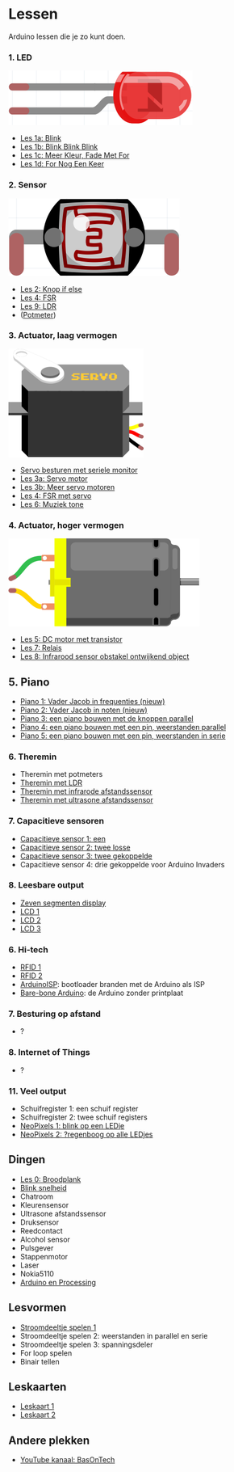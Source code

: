 # Lessen

Arduino lessen die je zo kunt doen.

### 1. LED

![Led](Led.png)

 * [Les 1a: Blink](1a_Blink/README.md)
 * [Les 1b: Blink Blink Blink](1b_BlinkBlinkBlink/README.md)
 * [Les 1c: Meer Kleur, Fade Met For](1c_MeerKleurFadeMetFor/README.md)
 * [Les 1d: For Nog Een Keer](1d_ForNogEenKeer/README.md) 

### 2. Sensor

![LDR](Ldr.png)

 * [Les 2: Knop if else](2_Knop_if_else/README.md) 
 * [Les 4: FSR](4_FSR/README.md) 
 * [Les 9: LDR](9_LDR/README.md) 
 * ([Potmeter](Potmeter/README.md))

### 3. Actuator, laag vermogen

![Servo motor](ServoMotor.png)

 * [Servo besturen met seriele monitor](ServoSerial/README.md)
 * [Les 3a: Servo motor](3_servo_motor/README.md)
 * [Les 3b: Meer servo motoren](3_servo_motoren/README.md)
 * [Les 4: FSR met servo](4_FSR_met_servo/README.md)
 * [Les 6: Muziek tone](6_muziek_tone/README.md)

### 4. Actuator, hoger vermogen

![DC Motor](DcMotor.png)

 * [Les 5: DC motor met transistor](5_dc_motor_met_transistor/README.md)
 * [Les 7: Relais](7_dc_motor_met_relais/README.md)
 * [Les 8: Infrarood sensor obstakel ontwijkend object](8_infrarood_sensor_obstakel_ontwijkend_object/README.md)

## 5. Piano

 * [Piano 1: Vader Jacob in frequenties (nieuw)](PianoX_vader_jacob_frequenties/README.md)
 * [Piano 2: Vader Jacob in noten (nieuw)](PianoX_vader_jacob_noten/README.md)
 * [Piano 3: een piano bouwen met de knoppen parallel](PianoX_piano_parallel/README.md)
 * [Piano 4: een piano bouwen met een pin, weerstanden parallel](PianoX_piano_een_pin/README.md)
 * [Piano 5: een piano bouwen met een pin, weerstanden in serie](PianoX_piano_serie/README.md)

### 6. Theremin

 * Theremin met potmeters
 * [Theremin met LDR](Theremin_ldr/README.md)
 * [Theremin met infrarode afstandssensor](Theremin_infrarood/README.md)
 * [Theremin met ultrasone afstandssensor](Theremin_ultrasoon/README.md)

### 7. Capacitieve sensoren

 * [Capacitieve sensor 1: een](CapacitieveSensor1/README.md)
 * [Capacitieve sensor 2: twee losse](CapacitieveSensor2/README.md)
 * [Capacitieve sensor 3: twee gekoppelde](CapacitieveSensor3/README.md)
 * Capacitieve sensor 4: drie gekoppelde voor Arduino Invaders

### 8. Leesbare output

 * [Zeven segmenten display](ZevenSegmentDisplay/README.md)
 * [LCD 1](LCD1/README.md)
 * [LCD 2](LCD2/README.md)
 * [LCD 3](LCD3/README.md)

### 6. Hi-tech

 * [RFID 1](RFID1/README.md)
 * [RFID 2](RFID2/README.md)
 * [ArduinoISP](ArduinoISP/README.md): bootloader branden met de Arduino als ISP
 * [Bare-bone Arduino](BareBoneArduino/README.md): de Arduino zonder printplaat

### 7. Besturing op afstand

 * ?

### 8. Internet of Things

 * ?


### 11. Veel output

 * Schuifregister 1: een schuif register
 * Schuifregister 2: twee schuif registers
 * [NeoPixels 1: blink op een LEDje](NeoPixel1/README.md)
 * [NeoPixels 2: ?regenboog op alle LEDjes](NeoPixel2/README.md)


## Dingen

 * [Les 0: Broodplank](0_Breadboard/README.md)
 * [Blink snelheid](BlinkSnelheid/README.md)
 * Chatroom
 * Kleurensensor
 * Ultrasone afstandssensor
 * Druksensor
 * Reedcontact
 * Alcohol sensor
 * Pulsgever
 * Stappenmotor
 * Laser
 * Nokia5110
 * [Arduino en Processing](Arduino_en_processing/README.md)

## Lesvormen

 * [Stroomdeeltje spelen 1](StroomdeeltjeSpelen1/README.md)
 * Stroomdeeltje spelen 2: weerstanden in parallel en serie
 * Stroomdeeltje spelen 3: spanningsdeler
 * For loop spelen
 * Binair tellen

## Leskaarten

 * [Leskaart 1](Leskaarten/Leskaart1.pdf)
 * [Leskaart 2](Leskaarten/Leskaart2.pdf)

## Andere plekken

 * [YouTube kanaal: BasOnTech](https://www.youtube.com/c/BasOnTechNL)

